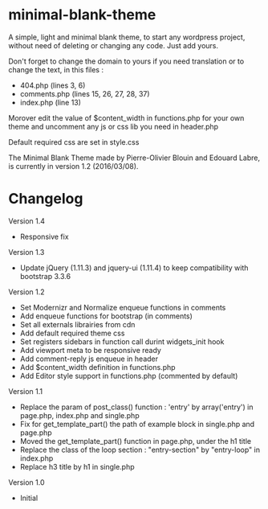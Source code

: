 minimal-blank-theme
===================
A simple, light and minimal blank theme, to start any wordpress project, without need of deleting or changing any code. Just add yours.

Don't forget to change the domain to yours if you need translation or to change the text, in this files :
- 404.php (lines 3, 6)
- comments.php (lines 15, 26, 27, 28, 37)
- index.php (line 13)

Morover edit the value of $content_width in functions.php for your own theme and uncomment any js or css lib you need in header.php

Default required css are set in style.css

The Minimal Blank Theme made by Pierre-Olivier Blouin and Edouard Labre, is currently in version 1.2 (2016/03/08).


Changelog
===================
Version 1.4
- Responsive fix

Version 1.3
- Update jQuery (1.11.3) and jquery-ui (1.11.4) to keep compatibility with bootstrap 3.3.6

Version 1.2
- Set Modernizr and Normalize enqueue functions in comments
- Add enqueue functions for bootstrap (in comments)
- Set all externals librairies from cdn
- Add default required theme css
- Set registers sidebars in function call durint widgets_init hook
- Add viewport meta to be responsive ready
- Add comment-reply js enqueue in header
- Add $content_width definition in functions.php
- Add Editor style support in functions.php (commented by default)

Version 1.1
- Replace the param of post_class() function : 'entry' by array('entry') in page.php, index.php and single.php
- Fix for get_template_part() the path of example block in single.php and page.php
- Moved the get_template_part() function in page.php, under the h1 title
- Replace the class of the loop section : "entry-section" by "entry-loop" in index.php
- Replace h3 title by h1 in single.php

Version 1.0
- Initial
